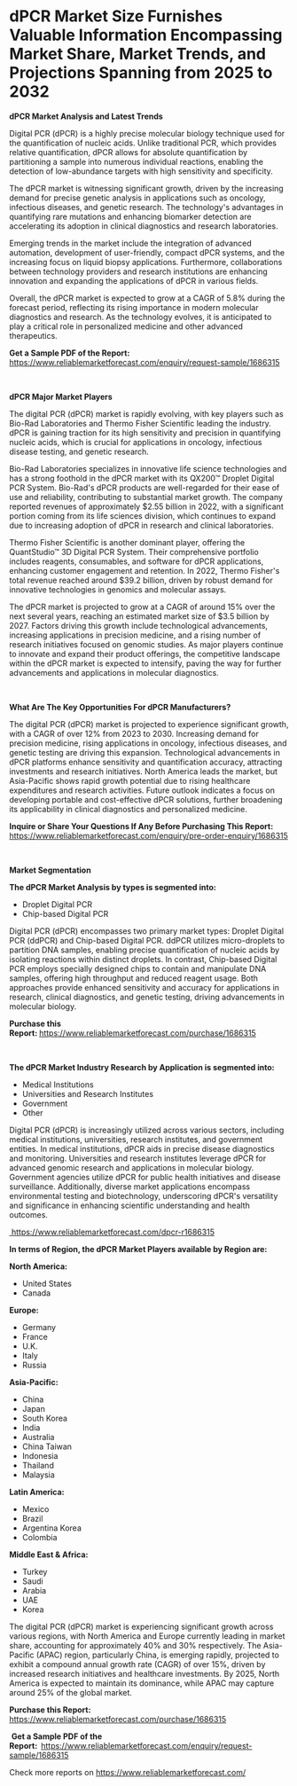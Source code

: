 <p><h1>dPCR Market Size Furnishes Valuable Information Encompassing Market Share, Market Trends, and Projections Spanning from 2025 to 2032</h1></p><p><strong>dPCR Market Analysis and Latest Trends</strong></p>
<p><p>Digital PCR (dPCR) is a highly precise molecular biology technique used for the quantification of nucleic acids. Unlike traditional PCR, which provides relative quantification, dPCR allows for absolute quantification by partitioning a sample into numerous individual reactions, enabling the detection of low-abundance targets with high sensitivity and specificity.</p><p>The dPCR market is witnessing significant growth, driven by the increasing demand for precise genetic analysis in applications such as oncology, infectious diseases, and genetic research. The technology's advantages in quantifying rare mutations and enhancing biomarker detection are accelerating its adoption in clinical diagnostics and research laboratories. </p><p>Emerging trends in the market include the integration of advanced automation, development of user-friendly, compact dPCR systems, and the increasing focus on liquid biopsy applications. Furthermore, collaborations between technology providers and research institutions are enhancing innovation and expanding the applications of dPCR in various fields. </p><p>Overall, the dPCR market is expected to grow at a CAGR of 5.8% during the forecast period, reflecting its rising importance in modern molecular diagnostics and research. As the technology evolves, it is anticipated to play a critical role in personalized medicine and other advanced therapeutics.</p></p>
<p><strong>Get a Sample PDF of the Report:&nbsp;</strong> <a href="https://www.reliablemarketforecast.com/enquiry/request-sample/1686315?utm_campaign=2821&utm_medium=2&utm_source=Github&utm_content=ia&utm_term=04032025&utm_id=dpcr">https://www.reliablemarketforecast.com/enquiry/request-sample/1686315</a></p>
<p>&nbsp;</p>
<p><strong>dPCR Major Market Players</strong></p>
<p><p>The digital PCR (dPCR) market is rapidly evolving, with key players such as Bio-Rad Laboratories and Thermo Fisher Scientific leading the industry. dPCR is gaining traction for its high sensitivity and precision in quantifying nucleic acids, which is crucial for applications in oncology, infectious disease testing, and genetic research.</p><p>Bio-Rad Laboratories specializes in innovative life science technologies and has a strong foothold in the dPCR market with its QX200™ Droplet Digital PCR System. Bio-Rad's dPCR products are well-regarded for their ease of use and reliability, contributing to substantial market growth. The company reported revenues of approximately $2.55 billion in 2022, with a significant portion coming from its life sciences division, which continues to expand due to increasing adoption of dPCR in research and clinical laboratories.</p><p>Thermo Fisher Scientific is another dominant player, offering the QuantStudio™ 3D Digital PCR System. Their comprehensive portfolio includes reagents, consumables, and software for dPCR applications, enhancing customer engagement and retention. In 2022, Thermo Fisher's total revenue reached around $39.2 billion, driven by robust demand for innovative technologies in genomics and molecular assays.</p><p>The dPCR market is projected to grow at a CAGR of around 15% over the next several years, reaching an estimated market size of $3.5 billion by 2027. Factors driving this growth include technological advancements, increasing applications in precision medicine, and a rising number of research initiatives focused on genomic studies. As major players continue to innovate and expand their product offerings, the competitive landscape within the dPCR market is expected to intensify, paving the way for further advancements and applications in molecular diagnostics.</p></p>
<p>&nbsp;</p>
<p><strong>What Are The Key Opportunities For dPCR Manufacturers?</strong></p>
<p><p>The digital PCR (dPCR) market is projected to experience significant growth, with a CAGR of over 12% from 2023 to 2030. Increasing demand for precision medicine, rising applications in oncology, infectious diseases, and genetic testing are driving this expansion. Technological advancements in dPCR platforms enhance sensitivity and quantification accuracy, attracting investments and research initiatives. North America leads the market, but Asia-Pacific shows rapid growth potential due to rising healthcare expenditures and research activities. Future outlook indicates a focus on developing portable and cost-effective dPCR solutions, further broadening its applicability in clinical diagnostics and personalized medicine.</p></p>
<p><strong>Inquire or Share Your Questions If Any Before Purchasing This Report:</strong> <a href="https://www.reliablemarketforecast.com/enquiry/pre-order-enquiry/1686315?utm_campaign=2821&utm_medium=2&utm_source=Github&utm_content=ia&utm_term=04032025&utm_id=dpcr">https://www.reliablemarketforecast.com/enquiry/pre-order-enquiry/1686315</a></p>
<p>&nbsp;</p>
<p><strong>Market Segmentation</strong></p>
<p><strong>The dPCR Market Analysis by types is segmented into:</strong></p>
<p><ul><li>Droplet Digital PCR</li><li>Chip-based Digital PCR</li></ul></p>
<p><p>Digital PCR (dPCR) encompasses two primary market types: Droplet Digital PCR (ddPCR) and Chip-based Digital PCR. ddPCR utilizes micro-droplets to partition DNA samples, enabling precise quantification of nucleic acids by isolating reactions within distinct droplets. In contrast, Chip-based Digital PCR employs specially designed chips to contain and manipulate DNA samples, offering high throughput and reduced reagent usage. Both approaches provide enhanced sensitivity and accuracy for applications in research, clinical diagnostics, and genetic testing, driving advancements in molecular biology.</p></p>
<p><strong>Purchase this Report:&nbsp;</strong><a href="https://www.reliablemarketforecast.com/purchase/1686315?utm_campaign=2821&utm_medium=2&utm_source=Github&utm_content=ia&utm_term=04032025&utm_id=dpcr">https://www.reliablemarketforecast.com/purchase/1686315</a></p>
<p>&nbsp;</p>
<p><strong>The dPCR Market Industry Research by Application is segmented into:</strong></p>
<p><ul><li>Medical Institutions</li><li>Universities and Research Institutes</li><li>Government</li><li>Other</li></ul></p>
<p><p>Digital PCR (dPCR) is increasingly utilized across various sectors, including medical institutions, universities, research institutes, and government entities. In medical institutions, dPCR aids in precise disease diagnostics and monitoring. Universities and research institutes leverage dPCR for advanced genomic research and applications in molecular biology. Government agencies utilize dPCR for public health initiatives and disease surveillance. Additionally, diverse market applications encompass environmental testing and biotechnology, underscoring dPCR's versatility and significance in enhancing scientific understanding and health outcomes.</p></p>
<p><a href="https://www.reliablemarketforecast.com/dpcr-r1686315?utm_campaign=2821&utm_medium=2&utm_source=Github&utm_content=ia&utm_term=04032025&utm_id=dpcr">&nbsp;https://www.reliablemarketforecast.com/dpcr-r1686315</a></p>
<p><strong>In terms of Region, the dPCR Market Players available by Region are:</strong></p>
<p>
    <p> <strong> North America: </strong>
        <ul>
            <li>United States</li>
            <li>Canada</li>
        </ul>
        </p> 
    <p> <strong> Europe: </strong>
        <ul>
            <li>Germany</li>
            <li>France</li>
            <li>U.K.</li>
            <li>Italy</li>
            <li>Russia</li>
        </ul>
        </p> 
    <p> <strong> Asia-Pacific: </strong>
        <ul>
            <li>China</li>
            <li>Japan</li>
            <li>South Korea</li>
            <li>India</li>
            <li>Australia</li>
            <li>China Taiwan</li>
            <li>Indonesia</li>
            <li>Thailand</li>
            <li>Malaysia</li>
        </ul>
        </p> 
    <p> <strong> Latin America: </strong>
        <ul>
            <li>Mexico</li>
            <li>Brazil</li>
            <li>Argentina Korea</li>
            <li>Colombia</li>
        </ul>
        </p> 
    <p> <strong> Middle East & Africa: </strong>
        <ul>
            <li>Turkey</li>
            <li>Saudi</li>
            <li>Arabia</li>
            <li>UAE</li>
            <li>Korea</li>
        </ul>
    </p>
    </p>
<p><p>The digital PCR (dPCR) market is experiencing significant growth across various regions, with North America and Europe currently leading in market share, accounting for approximately 40% and 30% respectively. The Asia-Pacific (APAC) region, particularly China, is emerging rapidly, projected to exhibit a compound annual growth rate (CAGR) of over 15%, driven by increased research initiatives and healthcare investments. By 2025, North America is expected to maintain its dominance, while APAC may capture around 25% of the global market.</p></p>
<p><strong>Purchase this Report: </strong><a href="https://www.reliablemarketforecast.com/purchase/1686315?utm_campaign=2821&utm_medium=2&utm_source=Github&utm_content=ia&utm_term=04032025&utm_id=dpcr">https://www.reliablemarketforecast.com/purchase/1686315</a></p>
<p>&nbsp;<strong>Get a Sample PDF of the Report:&nbsp;&nbsp;</strong><a href="https://www.reliablemarketforecast.com/enquiry/request-sample/1686315?utm_campaign=2821&utm_medium=2&utm_source=Github&utm_content=ia&utm_term=04032025&utm_id=dpcr">https://www.reliablemarketforecast.com/enquiry/request-sample/1686315</a></p>
<p><strong></strong></p>
<p>Check more reports on <a href="https://www.reliablemarketforecast.com/?utm_campaign=2821&utm_medium=2&utm_source=Github&utm_content=ia&utm_term=04032025&utm_id=dpcr">https://www.reliablemarketforecast.com/</a></p>